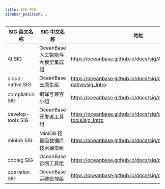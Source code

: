 ```yaml
---
title: SIG 列表
sidebar_position: 1
---
```


| SIG 英文名称 | SIG 中文名称 | 地址 |
|----|----|---------|
|AI SIG|OceanBase 人工智能与大模型集成组|https://oceanbase.github.io/docs/sig/AI/sig_intro|
|cloud-native SIG|OceanBase 云原生组|https://oceanbase.github.io/docs/sig/cloud-native/sig_intro|
|compilation SIG|编译与兼容小组|https://oceanbase.github.io/docs/sig/compilation/sig_intro|
|develop-tools SIG|OceanBase 开发者工具组|https://oceanbase.github.io/docs/sig/develop-tools/sig_intro|
|miniob SIG|MiniOB 轻量级数据库技术探索组 |https://oceanbase.github.io/docs/sig/miniob/sig_intro|
|obdiag SIG|OceanBase 诊断工具组|https://oceanbase.github.io/docs/sig/obdiag/sig_intro|
|operation SIG|OceanBase 运维管控组|https://oceanbase.github.io/docs/sig/operation/sig_intro|